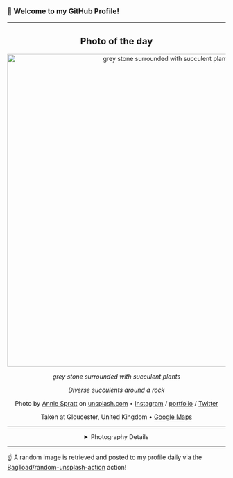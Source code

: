 ### 👋 Welcome to my GitHub Profile!

----
<div align="center">

## Photo of the day
  
  <a href="https://unsplash.com/photos/grey-stone-surrounded-with-succulent-plants-hS46bsAASwQ"><img width="720" src="https://images.unsplash.com/photo-1446292532430-3e76f6ab6444?crop=entropy&cs=tinysrgb&fit=max&fm=jpg&ixid=M3w1OTQ0OTd8MHwxfHJhbmRvbXx8fHx8fHx8fDE3MzAwMDkzMDZ8&ixlib=rb-4.0.3&q=80&w=1080" alt="grey stone surrounded with succulent plants"></a>
  
  <em>grey stone surrounded with succulent plants</em>
  
  <em>Diverse succulents around a rock</em>

  Photo by [Annie Spratt](https://www.anniespratt.com) on [unsplash.com](https://unsplash.com/) • [Instagram](https://instagram.com/anniespratt) / [portfolio](https://www.anniespratt.com) / [Twitter](https://twitter.com/anniespratt)
  
  Taken at Gloucester, United Kingdom • [Google Maps](https://www.google.com/maps/search/?api=1&query=51.8642449,-2.238156)
  
  ---
  
<details>
<summary>Photography Details</summary>
  
| Parameter     | Value |
| ------------- | ----- |
| Camera Model  | X-T1 |
| Exposure Time | 1/150 |
| Aperture      | 2.0 |
| Focal Length  | 23.0 |
| ISO           | 200 |
| Location      | Gloucester, United Kingdom (United Kingdom) |
| Coordinates   | Latitude 51.8642449, Longitude -2.238156 |

</details>

</div>

----

☝️ A random image is retrieved and posted to my profile daily via the [BagToad/random-unsplash-action](https://github.com/BagToad/random-unsplash-action) action!
